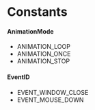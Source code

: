 # Constants #

#### AnimationMode ####
- ANIMATION_LOOP
- ANIMATION_ONCE
- ANIMATION_STOP

#### EventID ####
- EVENT_WINDOW_CLOSE
- EVENT_MOUSE_DOWN
